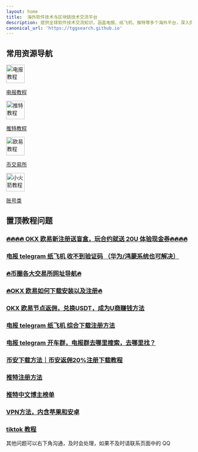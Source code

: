 ```yaml
---
layout: home
title:  海外软件技术与区块链技术交流平台
description: 提供全球软件技术交流知识，涵盖电报、纸飞机、推特等多个海外平台，深入探讨油管、YouTube、Facebook等内容。欧易和币安的使用教程，节点返佣等实用信息全面解读。如需技术支持，请添加QQ联系：2136868442。
canonical_url: 'https://tggsearch.github.io'
---
```

## 常用资源导航
<div  class='icon-block-body-four'>
  <div class='icon-block-item'>
    <a href="./telegram.html">
        <img src="https://cdn.jsdelivr.net/gh/tggsearch/tggSearch.github.io/assets/img/telegram.png" alt="电报教程" height=50px>
        <p>电报教程</p>
    </a>
  </div>
   <div class='icon-block-item'>
    <a href="./twitter.html">
        <img src="https://cdn.jsdelivr.net/gh/tggsearch/tggSearch.github.io/assets/img/twitter.png" alt="推特教程" height=50px>
        <p>推特教程</p>
    </a>
  </div>
   <div class='icon-block-item'>
    <a href="./okx.html">
        <img src="https://cdn.jsdelivr.net/gh/tggsearch/tggSearch.github.io/assets/img/okx.png" alt="欧易教程" height=50px>
        <p>币交易所</p>
    </a>
  </div>
  <div class='icon-block-item'>
    <a href="./account.html">
        <img src="https://cdn.jsdelivr.net/gh/tggsearch/tggSearch.github.io/assets/img/shadowrocket.jpeg" alt="小火箭教程" height=50px>
        <p>账号类</p>
    </a>
  </div>
</div>

## 置顶教程问题
### [🔥🔥🔥🔥 OKX 欧易新注册送盲盒，玩合约就送 20U 体验现金券🔥🔥🔥🔥 ](./docs/okx-act.html)
### [电报 telegram 纸飞机 收不到验证码 （华为/鸿蒙系统也可解决）](./docs/telegram-no-sms-code.html)
### [🔥币圈各大交易所网址导航🔥](./docs/coins-index.html)
### [🔥OKX 欧易如何下载安装以及注册🔥](./docs/okx-install.html)
### [OKX 欧易节点返佣，兑换USDT，成为U商赚钱方法](./docs/okx-buy-coins.html)
### [电报 telegram 纸飞机 综合下载注册方法](./docs/register.html)
### [电报 telegram 开车群，电报群去哪里搜索，去哪里找？](./docs/telegram-driver-bus.html)
### [币安下载方法｜币安返佣20%注册下载教程](./docs/bnb-buy-coins.html)
### [推特注册方法](./docs/twitter.html)
### [推特中文博主榜单](./docs/twitter-ranking.html)
### [VPN方法，内含苹果和安卓](./docs/vpn.html)
### [tiktok 教程](./docs/tiktok.html)

其他问题可以右下角沟通，及时会处理，如果不及时请联系页面中的 QQ